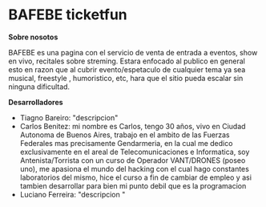 # BAFEBE ticketfun

**Sobre nosotos**

BAFEBE es una pagina con el servicio de venta de entrada a eventos, show en vivo, recitales sobre streming. Estara enfocado al publico en general esto en razon que al cubrir evento/espetaculo de cualquier tema ya sea musical, freestyle , humoristico, etc, hara que el sitio pueda escalar sin ninguna dificultad.

**Desarrolladores**

<ul>
  <li>Tiagno Bareiro: "descripcion" </li>  
  <li>Carlos Benitez: mi nombre es Carlos, tengo 30 años, vivo en Ciudad Autonoma de Buenos Aires, trabajo en el ambito de las Fuerzas Federales mas precisamente Gendarmeria, en la cual me dedico exclusivamente en el areal de Telecomunicaciones e Informatica, soy Antenista/Torrista con un curso de Operador VANT/DRONES (poseo uno), me apasiona el mundo del hacking con el cual hago constantes laboratorios del mismo, hice el curso a fin de cambiar de empleo y asi tambien desarrollar para bien mi punto debil que es la programacion</li>
  <li>Luciano Ferreira: "descripcion "</li>
</ul>

